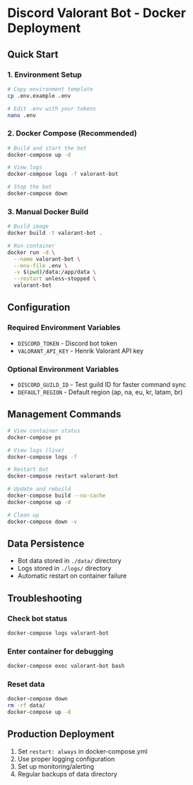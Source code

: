 # Discord Valorant Bot - Docker Deployment

## Quick Start

### 1. Environment Setup
```bash
# Copy environment template
cp .env.example .env

# Edit .env with your tokens
nano .env
```

### 2. Docker Compose (Recommended)
```bash
# Build and start the bot
docker-compose up -d

# View logs
docker-compose logs -f valorant-bot

# Stop the bot
docker-compose down
```

### 3. Manual Docker Build
```bash
# Build image
docker build -t valorant-bot .

# Run container
docker run -d \
  --name valorant-bot \
  --env-file .env \
  -v $(pwd)/data:/app/data \
  --restart unless-stopped \
  valorant-bot
```

## Configuration

### Required Environment Variables
- `DISCORD_TOKEN` - Discord bot token
- `VALORANT_API_KEY` - Henrik Valorant API key

### Optional Environment Variables
- `DISCORD_GUILD_ID` - Test guild ID for faster command sync
- `DEFAULT_REGION` - Default region (ap, na, eu, kr, latam, br)

## Management Commands

```bash
# View container status
docker-compose ps

# View logs (live)
docker-compose logs -f

# Restart bot
docker-compose restart valorant-bot

# Update and rebuild
docker-compose build --no-cache
docker-compose up -d

# Clean up
docker-compose down -v
```

## Data Persistence

- Bot data stored in `./data/` directory
- Logs stored in `./logs/` directory  
- Automatic restart on container failure

## Troubleshooting

### Check bot status
```bash
docker-compose logs valorant-bot
```

### Enter container for debugging
```bash
docker-compose exec valorant-bot bash
```

### Reset data
```bash
docker-compose down
rm -rf data/
docker-compose up -d
```

## Production Deployment

1. Set `restart: always` in docker-compose.yml
2. Use proper logging configuration
3. Set up monitoring/alerting
4. Regular backups of data directory